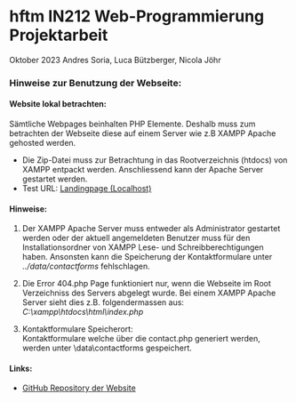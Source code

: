 # hftm IN212 Web-Programmierung Projektarbeit
Oktober 2023
Andres Soria, Luca Bützberger, Nicola Jöhr

### Hinweise zur Benutzung der Webseite:

#### Website lokal betrachten:
Sämtliche Webpages beinhalten PHP Elemente. Deshalb muss zum betrachten der Webseite diese auf einem Server wie z.B XAMPP Apache gehosted werden.

- Die Zip-Datei muss zur Betrachtung in das Rootverzeichnis (htdocs) von XAMPP entpackt werden. Anschliessend kann der Apache Server gestartet werden.
- Test URL:  [Landingpage (Localhost)](http://localhost/html/index.php)

#### Hinweise: 
1. Der XAMPP Apache Server muss entweder als Administrator gestartet werden oder der aktuell angemeldeten Benutzer muss für den Installationsordner von XAMPP Lese- und Schreibberechtigungen haben. Ansonsten kann die Speicherung der Kontaktformulare unter *../data/contactforms* fehlschlagen. </br>

2. Die Error 404.php Page funktioniert nur, wenn die Webseite im Root Verzeichniss des Servers abgelegt wurde. Bei einem XAMPP Apache Server sieht dies z.B. folgendermassen aus:</br>
*C:\xampp\htdocs\html\index.php*</br>

1. Kontaktformulare Speicherort:</br>
Kontaktformulare welche über die contact.php generiert werden, werden unter \data\contactforms gespeichert.</br>

#### Links:
- [GitHub Repository der Website](https://github.com/TukaWarrior/hftm_Web-Programmierung_Projektarbeit)